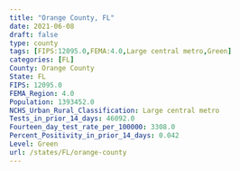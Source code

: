 ```yaml
---
title: "Orange County, FL"
date: 2021-06-08
draft: false
type: county
tags: [FIPS:12095.0,FEMA:4.0,Large central metro,Green]
categories: [FL]
County: Orange County
State: FL
FIPS: 12095.0
FEMA_Region: 4.0
Population: 1393452.0
NCHS_Urban_Rural_Classification: Large central metro
Tests_in_prior_14_days: 46092.0
Fourteen_day_test_rate_per_100000: 3308.0
Percent_Positivity_in_prior_14_days: 0.042
Level: Green
url: /states/FL/orange-county
---
```



